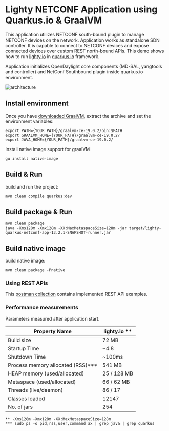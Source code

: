 # Lighty NETCONF Application using Quarkus.io & GraalVM
This application utilizes NETCONF south-bound plugin to manage NETCONF devices on the network. 
Application works as standalone SDN controller. It is capable to connect to NETCONF devices 
and expose connected devices over custom REST north-bound APIs.
This demo shows how to run [lighty.io](https://lighty.io/) in [quarkus.io](https://quarkus.io/) framework.

Application initializes OpenDaylight core components (MD-SAL, yangtools and controller) and NetConf Southbound plugin inside quarkus.io environment.

![architecture](docs/architecture.svg)

## Install environment
Once you have [downloaded GraalVM](https://github.com/oracle/graal/releases), 
extract the archive and set the environment variables:
```
export PATH={YOUR_PATH}/graalvm-ce-19.0.2/bin:$PATH
export GRAALVM_HOME={YOUR_PATH}/graalvm-ce-19.0.2/
export JAVA_HOME={YOUR_PATH}/graalvm-ce-19.0.2/
```
Install native image support for graalVM
```
gu install native-image
```

## Build & Run
build and run the project: 
```
mvn clean compile quarkus:dev
```

## Build package & Run
```
mvn clean package
java -Xms128m -Xmx128m -XX:MaxMetaspaceSize=128m -jar target/lighty-quarkus-netconf-app-13.2.1-SNAPSHOT-runner.jar
```

## Build native image
build native image: 
```
mvn clean package -Pnative
```

### Using REST APIs
This [postman collection](docs/lighty.io-quarkus.io-demo.postman_collection.json) 
contains implemented REST API examples.

### Performance measurements
Parameters measured after application start.

| Property Name                     | lighty.io **   |
|-----------------------------------|----------------|
| Build size                        |  72 MB         |
| Startup Time                      |  ~4.8          |
| Shutdown Time                     |  ~100ms        |
| Process memory allocated (RSS)*** |  541 MB        |
| HEAP memory (used/allocated)      |  25 / 128 MB   |
| Metaspace (used/allocated)        |  66 / 62 MB    |
| Threads (live/daemon)             |  86 / 17       |
| Classes loaded                    |  12147         |
| No. of jars                       |  254           |

```** -Xms128m -Xmx128m -XX:MaxMetaspaceSize=128m```  
```*** sudo ps -o pid,rss,user,command ax | grep java | grep quarkus```
